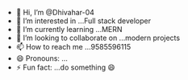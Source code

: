 - 👋 Hi, I’m @Dhivahar-04
- 👀 I’m interested in ...Full stack developer
- 🌱 I’m currently learning ...MERN
- 💞️ I’m looking to collaborate on ...modern projects
- 📫 How to reach me ...9585596115
- 😄 Pronouns: ...
- ⚡ Fun fact: ...do something 😄

<!---
Dhivahar-04/Dhivahar-04 is a ✨ special ✨ repository because its `README.md` (this file) appears on your GitHub profile.
You can click the Preview link to take a look at your changes.
--->
